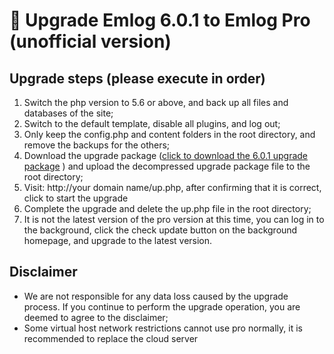# &#x1f366; Upgrade Emlog 6.0.1 to Emlog Pro (unofficial version)

## Upgrade steps (please execute in order)

1. Switch the php version to 5.6 or above, and back up all files and databases of the site;
2. Switch to the default template, disable all plugins, and log out;
3. Only keep the config.php and content folders in the root directory, and remove the backups for the others;
4. Download the upgrade package ([click to download the 6.0.1 upgrade package](https://oss.emlog.net/download/601toPro.zip) ) and upload the decompressed upgrade package file to the root directory;
5. Visit: http://your domain name/up.php, after confirming that it is correct, click to start the upgrade
6. Complete the upgrade and delete the up.php file in the root directory;
7. It is not the latest version of the pro version at this time, you can log in to the background, click the check update button on the background homepage, and upgrade to the latest version.

## Disclaimer

- We are not responsible for any data loss caused by the upgrade process. If you continue to perform the upgrade operation, you are deemed to agree to the disclaimer;
- Some virtual host network restrictions cannot use pro normally, it is recommended to replace the cloud server
